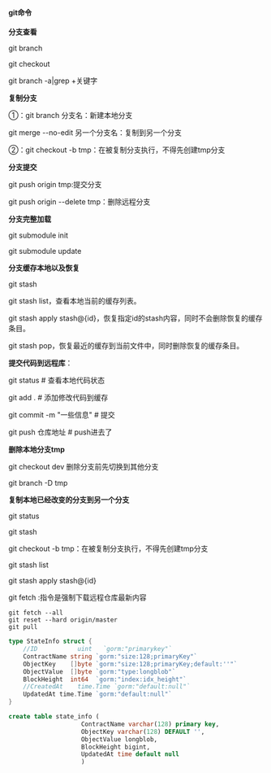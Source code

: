 #### git命令



**分支查看**

git branch

git checkout 

git branch -a|grep +关键字



**复制分支**

①：git branch 分支名：新建本地分支

git merge --no-edit 另一个分支名：复制到另一个分支

②：git checkout -b tmp：在被复制分支执行，不得先创建tmp分支



**分支提交**

git push origin tmp:提交分支

git push origin --delete tmp：删除远程分支



**分支完整加载**

git submodule init

git submodule update



**分支缓存本地以及恢复**

git stash 

git stash list，查看本地当前的缓存列表。

git stash apply stash@{id}，恢复指定id的stash内容，同时不会删除恢复的缓存条目。

git stash pop，恢复最近的缓存到当前文件中，同时删除恢复的缓存条目。



**提交代码到远程库**：

git status             # 查看本地代码状态

git add .              # 添加修改代码到缓存

git commit -m "一些信息"  # 提交

git push 仓库地址        # push进去了



**删除本地分支tmp**

 git checkout dev 删除分支前先切换到其他分支

 git branch -D tmp



**复制本地已经改变的分支到另一个分支**

git status

git stash 

git checkout -b tmp：在被复制分支执行，不得先创建tmp分支

git stash list

git stash apply stash@{id}



git fetch :指令是强制下载远程仓库最新内容

```git
git fetch --all  
git reset --hard origin/master 
git pull
```



```go
type StateInfo struct {
	//ID           uint   `gorm:"primarykey"`
	ContractName string `gorm:"size:128;primaryKey"`
	ObjectKey    []byte `gorm:"size:128;primaryKey;default:''"`
	ObjectValue  []byte `gorm:"type:longblob"`
	BlockHeight  int64  `gorm:"index:idx_height"`
	//CreatedAt    time.Time `gorm:"default:null"`
	UpdatedAt time.Time `gorm:"default:null"`
}
```

```sql
create table state_info (
					ContractName varchar(128) primary key,
					ObjectKey varchar(128) DEFAULT '',
					ObjectValue longblob,
					BlockHeight bigint,
					UpdatedAt time default null
					)
```

